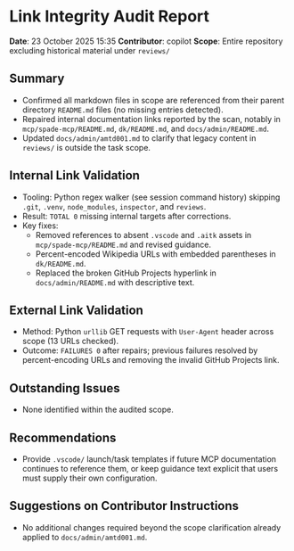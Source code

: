 # Link Integrity Audit Report

**Date**: 23 October 2025 15:35
**Contributor**: copilot
**Scope**: Entire repository excluding historical material under `reviews/`

## Summary

- Confirmed all markdown files in scope are referenced from their parent directory `README.md` files (no missing entries detected).
- Repaired internal documentation links reported by the scan, notably in `mcp/spade-mcp/README.md`, `dk/README.md`, and `docs/admin/README.md`.
- Updated `docs/admin/amtd001.md` to clarify that legacy content in `reviews/` is outside the task scope.

## Internal Link Validation

- Tooling: Python regex walker (see session command history) skipping `.git`, `.venv`, `node_modules`, `inspector`, and `reviews`.
- Result: `TOTAL 0` missing internal targets after corrections.
- Key fixes:
  - Removed references to absent `.vscode` and `.aitk` assets in `mcp/spade-mcp/README.md` and revised guidance.
  - Percent-encoded Wikipedia URLs with embedded parentheses in `dk/README.md`.
  - Replaced the broken GitHub Projects hyperlink in `docs/admin/README.md` with descriptive text.

## External Link Validation

- Method: Python `urllib` GET requests with `User-Agent` header across scope (13 URLs checked).
- Outcome: `FAILURES 0` after repairs; previous failures resolved by percent-encoding URLs and removing the invalid GitHub Projects link.

## Outstanding Issues

- None identified within the audited scope.

## Recommendations

- Provide `.vscode/` launch/task templates if future MCP documentation continues to reference them, or keep guidance text explicit that users must supply their own configuration.

## Suggestions on Contributor Instructions

- No additional changes required beyond the scope clarification already applied to `docs/admin/amtd001.md`.
